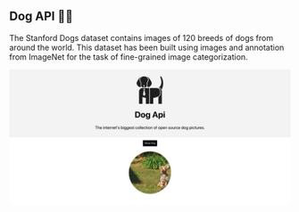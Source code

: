 ## Dog API 🐕‍🦺

The Stanford Dogs dataset contains images of 120 breeds of dogs from around the world. This dataset has been built using images and annotation from ImageNet for the task of fine-grained image categorization.

<img src="src/images/screenshot.png" />
